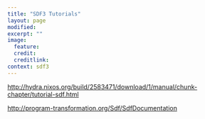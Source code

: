```yaml
---
title: "SDF3 Tutorials"
layout: page
modified: 
excerpt: ""
image:
  feature: 
  credit: 
  creditlink: 
context: sdf3
---
```


<http://hydra.nixos.org/build/2583471/download/1/manual/chunk-chapter/tutorial-sdf.html>

<http://program-transformation.org/Sdf/SdfDocumentation>